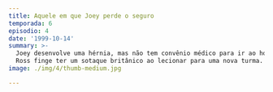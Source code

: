 ```yaml
---
title: Aquele em que Joey perde o seguro
temporada: 6
episodio: 4
date: '1999-10-14'
summary: >-
  Joey desenvolve uma hérnia, mas não tem convênio médico para ir ao hospital.
  Ross finge ter um sotaque britânico ao lecionar para uma nova turma.
image: ./img/4/thumb-medium.jpg

---
```

